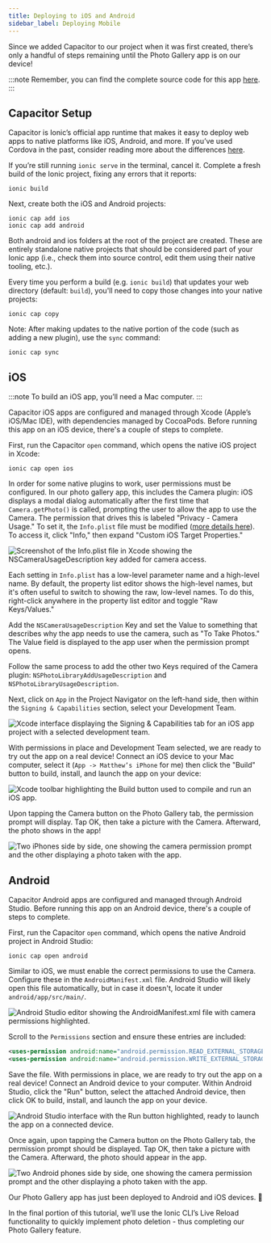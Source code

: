 ```yaml
---
title: Deploying to iOS and Android
sidebar_label: Deploying Mobile
---
```


<head>
  <title>Build and Deploy Vue Apps for iOS and Android with Capacitor</title>
  <meta
    name="description"
    content="Capacitor is Ionic’s official app runtime to deploy web apps to native platforms like iOS, Android, and more. Read for how to build and deploy Ionic Vue apps."
  />
</head>

Since we added Capacitor to our project when it was first created, there’s only a handful of steps remaining until the Photo Gallery app is on our device!

:::note
Remember, you can find the complete source code for this app [here](https://github.com/ionic-team/photo-gallery-capacitor-vue).
:::

## Capacitor Setup

Capacitor is Ionic’s official app runtime that makes it easy to deploy web apps to native platforms like iOS, Android, and more. If you’ve used Cordova in the past, consider reading more about the differences [here](https://capacitorjs.com/docs/cordova#differences-between-capacitor-and-cordova).

If you’re still running `ionic serve` in the terminal, cancel it. Complete a fresh build of the Ionic project, fixing any errors that it reports:

```shell
ionic build
```

Next, create both the iOS and Android projects:

```shell
ionic cap add ios
ionic cap add android
```

Both android and ios folders at the root of the project are created. These are entirely standalone native projects that should be considered part of your Ionic app (i.e., check them into source control, edit them using their native tooling, etc.).

Every time you perform a build (e.g. `ionic build`) that updates your web directory (default: `build`), you'll need to copy those changes into your native projects:

```shell
ionic cap copy
```

Note: After making updates to the native portion of the code (such as adding a new plugin), use the `sync` command:

```shell
ionic cap sync
```

## iOS

:::note
To build an iOS app, you’ll need a Mac computer.
:::

Capacitor iOS apps are configured and managed through Xcode (Apple’s iOS/Mac IDE), with dependencies managed by CocoaPods. Before running this app on an iOS device, there's a couple of steps to complete.

First, run the Capacitor `open` command, which opens the native iOS project in Xcode:

```shell
ionic cap open ios
```

In order for some native plugins to work, user permissions must be configured. In our photo gallery app, this includes the Camera plugin: iOS displays a modal dialog automatically after the first time that `Camera.getPhoto()` is called, prompting the user to allow the app to use the Camera. The permission that drives this is labeled "Privacy - Camera Usage." To set it, the `Info.plist` file must be modified ([more details here](https://capacitorjs.com/docs/ios/configuration)). To access it, click "Info," then expand "Custom iOS Target Properties."

![Screenshot of the Info.plist file in Xcode showing the NSCameraUsageDescription key added for camera access.](/img/guides/first-app-cap-ng/xcode-info-plist.png "Xcode Info.plist Configuration")

Each setting in `Info.plist` has a low-level parameter name and a high-level name. By default, the property list editor shows the high-level names, but it's often useful to switch to showing the raw, low-level names. To do this, right-click anywhere in the property list editor and toggle "Raw Keys/Values."

Add the `NSCameraUsageDescription` Key and set the Value to something that describes why the app needs to use the camera, such as "To Take Photos." The Value field is displayed to the app user when the permission prompt opens.

Follow the same process to add the other two Keys required of the Camera plugin: `NSPhotoLibraryAddUsageDescription` and `NSPhotoLibraryUsageDescription`.

Next, click on `App` in the Project Navigator on the left-hand side, then within the `Signing & Capabilities` section, select your Development Team.

![Xcode interface displaying the Signing & Capabilities tab for an iOS app project with a selected development team.](/img/guides/first-app-cap-ng/xcode-signing.png "Xcode Signing & Capabilities")

With permissions in place and Development Team selected, we are ready to try out the app on a real device! Connect an iOS device to your Mac computer, select it (`App -> Matthew’s iPhone` for me) then click the "Build" button to build, install, and launch the app on your device:

![Xcode toolbar highlighting the Build button used to compile and run an iOS app.](/img/guides/first-app-cap-ng/xcode-build-button.png "Xcode Build Button")

Upon tapping the Camera button on the Photo Gallery tab, the permission prompt will display. Tap OK, then take a picture with the Camera. Afterward, the photo shows in the app!

![Two iPhones side by side, one showing the camera permission prompt and the other displaying a photo taken with the app.](/img/guides/first-app-cap-ng/ios-permissions-photo.png "iOS Camera Permission Prompt and Photo Result")

## Android

Capacitor Android apps are configured and managed through Android Studio. Before running this app on an Android device, there's a couple of steps to complete.

First, run the Capacitor `open` command, which opens the native Android project in Android Studio:

```shell
ionic cap open android
```

Similar to iOS, we must enable the correct permissions to use the Camera. Configure these in the `AndroidManifest.xml` file. Android Studio will likely open this file automatically, but in case it doesn't, locate it under `android/app/src/main/`.

![Android Studio editor showing the AndroidManifest.xml file with camera permissions highlighted.](/img/guides/first-app-cap-ng/android-manifest.png "AndroidManifest.xml Permissions")

Scroll to the `Permissions` section and ensure these entries are included:

```xml
<uses-permission android:name="android.permission.READ_EXTERNAL_STORAGE"/>
<uses-permission android:name="android.permission.WRITE_EXTERNAL_STORAGE" />
```

Save the file. With permissions in place, we are ready to try out the app on a real device! Connect an Android device to your computer. Within Android Studio, click the "Run" button, select the attached Android device, then click OK to build, install, and launch the app on your device.

![Android Studio interface with the Run button highlighted, ready to launch the app on a connected device.](/img/guides/first-app-cap-ng/android-device.png "Android Studio Run Configuration")

Once again, upon tapping the Camera button on the Photo Gallery tab, the permission prompt should be displayed. Tap OK, then take a picture with the Camera. Afterward, the photo should appear in the app.

![Two Android phones side by side, one showing the camera permission prompt and the other displaying a photo taken with the app.](/img/guides/first-app-cap-ng/android-permissions-photo.png "Android Camera Permission Prompt and Photo Result")

Our Photo Gallery app has just been deployed to Android and iOS devices. 🎉

In the final portion of this tutorial, we’ll use the Ionic CLI’s Live Reload functionality to quickly implement photo deletion - thus completing our Photo Gallery feature.
